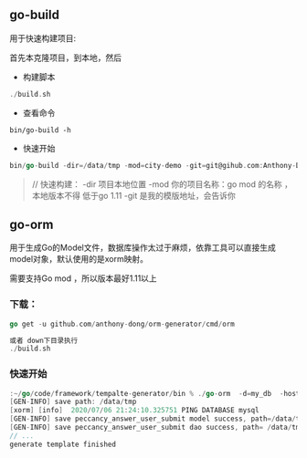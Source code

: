 ## go-build

用于快速构建项目:

首先本克隆项目，到本地，然后

- 构建脚本

```go
./build.sh  
```

- 查看命令

```shell
bin/go-build -h
```

- 快速开始

```go
bin/go-build -dir=/data/tmp -mod=city-demo -git=git@gihub.com:Anthony-Dong/template.git
```

> // 快速构建：
> -dir 项目本地位置
> -mod 你的项目名称：go mod  的名称 ，本地版本不得 低于go 1.11
> -git 是我的模版地址，会告诉你

## go-orm

用于生成Go的Model文件，数据库操作太过于麻烦，依靠工具可以直接生成model对象，默认使用的是xorm映射。

需要支持Go mod ，所以版本最好1.11以上

### 下载：

```go
go get -u github.com/anthony-dong/orm-generator/cmd/orm

或者 down下目录执行
./build.sh
```

### 快速开始

```go
:~/go/code/framework/tempalte-generator/bin % ./go-orm  -d=my_db  -host=xx.x.xxx.xx  -port=3306  -u=root -p=123456  -dir=/data/tmp -tag=xorm -tag=json
[GEN-INFO] save path: /data/tmp
[xorm] [info]  2020/07/06 21:24:10.325751 PING DATABASE mysql
[GEN-INFO] save peccancy_answer_user_submit model success, path=/data/tmp/model/peccancy_answer_user_submit.go
[GEN-INFO] save peccancy_answer_user_submit dao success, path= /data/tmp/dao/peccancy_answer_user_submit_dao.go
// ...
generate template finished
```

